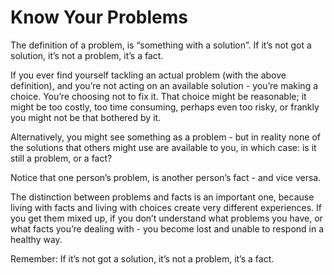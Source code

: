 # Know Your Problems

The definition of a problem, is “something with a solution”. If it’s not got a solution, it’s not a problem, it’s a fact.

If you ever find yourself tackling an actual problem (with the above definition), and you’re not acting on an available solution - you’re making a choice. You’re choosing not to fix it. That choice might be reasonable; it might be too costly, too time consuming, perhaps even too risky, or frankly you might not be that bothered by it.

Alternatively, you might see something as a problem - but in reality none of the solutions that others might use are available to you, in which case: is it still a problem, or a fact?

Notice that one person’s problem, is another person’s fact - and vice versa.

The distinction between problems and facts is an important one, because living with facts and living with choices create very different experiences. If you get them mixed up, if you don’t understand what problems you have, or what facts you’re dealing with - you become lost and unable to respond in a healthy way.

Remember: If it’s not got a solution, it’s not a problem, it’s a fact.
